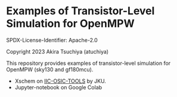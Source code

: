 # Examples of Transistor-Level Simulation for OpenMPW
SPDX-License-Identifier: Apache-2.0 

Copyright 2023 Akira Tsuchiya (atuchiya)

This repository provides examples of transistor-level simulation for OpenMPW (sky130 and gf180mcu).
- Xschem on [IIC-OSIC-TOOLS](https://github.com/iic-jku/iic-osic-tools) by JKU.
- Jupyter-notebook on Google Colab

